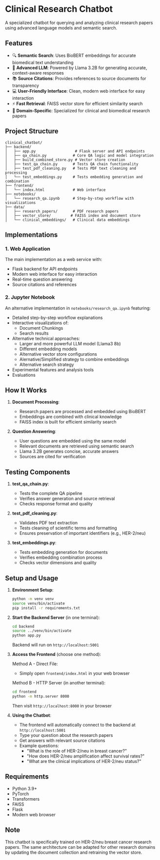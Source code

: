 # Clinical Research Chatbot

A specialized chatbot for querying and analyzing clinical research papers using advanced language models and semantic search.

## Features

- 🔍 **Semantic Search**: Uses BioBERT embeddings for accurate biomedical text understanding
- 🤖 **Advanced LLM**: Powered by Llama 3.2B for generating accurate, context-aware responses
- 📚 **Source Citations**: Provides references to source documents for transparency
- 💻 **User-Friendly Interface**: Clean, modern web interface for easy interaction
- ⚡ **Fast Retrieval**: FAISS vector store for efficient similarity search
- 🎯 **Domain-Specific**: Specialized for clinical and biomedical research papers

## Project Structure

```
clinical_chatbot/
├── backend/
│   ├── app.py                  # Flask server and API endpoints
│   ├── qa_chain.py            # Core QA logic and model integration
│   ├── build_combined_store.py # Vector store creation
│   ├── test_qa_chain.py       # Tests QA chain functionality
│   ├── test_pdf_cleaning.py   # Tests PDF text cleaning and processing
│   └── test_embeddings.py     # Tests embedding generation and combination
├── frontend/
│   └── index.html             # Web interface
├── notebooks/
│   └── research_qa.ipynb      # Step-by-step workflow with visualizations
├── data/
│   ├── research_papers/       # PDF research papers
│   ├── vector_store/         # FAISS index and document store
│   └── clinical_embeddings/   # Clinical data embeddings

```

## Implementations

### 1. Web Application
The main implementation as a web service with:
- Flask backend for API endpoints
- Modern web interface for easy interaction
- Real-time question answering
- Source citations and references

### 2. Jupyter Notebook
An alternative implementation in `notebooks/research_qa.ipynb` featuring:
- Detailed step-by-step workflow explanations
- Interactive visualizations of:
  - Document Chunkings
  - Search results
- Alternative technical approaches:
  - Larger and more powerful LLM model (Llama3 8b)
  - Different embedding models
  - Alternative vector store configurations
  - Alernative/Simplified strategy to combine embeddings
  - Alternative search strategy 
- Experimental features and analysis tools
- Evaluations

## How It Works

1. **Document Processing**:
   - Research papers are processed and embedded using BioBERT
   - Embeddings are combined with clinical knowledge
   - FAISS index is built for efficient similarity search

2. **Question Answering**:
   - User questions are embedded using the same model
   - Relevant documents are retrieved using semantic search
   - Llama 3.2B generates concise, accurate answers
   - Sources are cited for verification

## Testing Components

1. **test_qa_chain.py**: 
   - Tests the complete QA pipeline
   - Verifies answer generation and source retrieval
   - Checks response format and quality

2. **test_pdf_cleaning.py**:
   - Validates PDF text extraction
   - Tests cleaning of scientific terms and formatting
   - Ensures preservation of important identifiers (e.g., HER-2/neu)

3. **test_embeddings.py**:
   - Tests embedding generation for documents
   - Verifies embedding combination process
   - Checks vector dimensions and quality

## Setup and Usage

1. **Environment Setup**:
   ```bash
   python -m venv venv
   source venv/bin/activate
   pip install -r requirements.txt
   ```

2. **Start the Backend Server** (in one terminal):
   ```bash
   cd backend
   source ../venv/bin/activate
   python app.py
   ```
   Backend will run on `http://localhost:5001`

3. **Access the Frontend** (choose one method):
   
   Method A - Direct File:
   - Simply open `frontend/index.html` in your web browser
   
   Method B - HTTP Server (in another terminal):
   ```bash
   cd frontend
   python -m http.server 8000
   ```
   Then visit `http://localhost:8000` in your browser

4. **Using the Chatbot**:
   - The frontend will automatically connect to the backend at `http://localhost:5001`
   - Type your question about the research papers
   - Get answers with relevant source citations
   - Example questions:
     - "What is the role of HER-2/neu in breast cancer?"
     - "How does HER-2/neu amplification affect survival rates?"
     - "What are the clinical implications of HER-2/neu status?"

## Requirements

- Python 3.9+
- PyTorch
- Transformers
- FAISS
- Flask
- Modern web browser

## Note

This chatbot is specifically trained on HER-2/neu breast cancer research papers. The same architecture can be adapted for other research domains by updating the document collection and retraining the vector store. 


